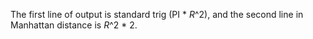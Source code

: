 The first line of output is standard trig (PI \* *R*^2), and the second line in Manhattan distance is *R*^2 \* 2.
